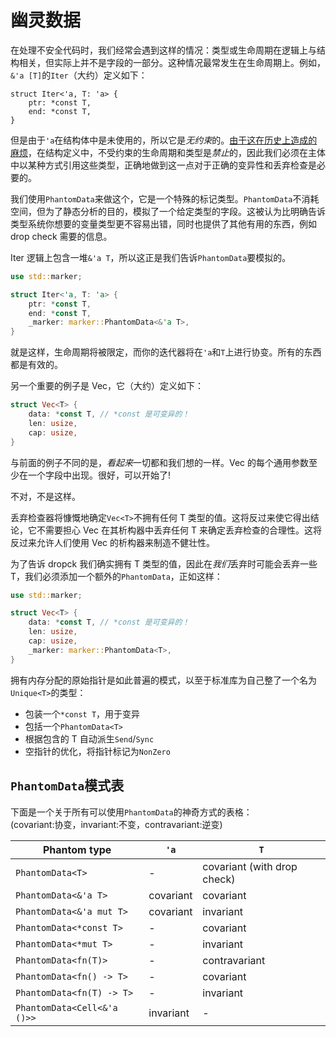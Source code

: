 # 幽灵数据

在处理不安全代码时，我们经常会遇到这样的情况：类型或生命周期在逻辑上与结构相关，但实际上并不是字段的一部分。这种情况最常发生在生命周期上。例如，`&'a [T]`的`Iter`（大约）定义如下：

```rust,compile_fail
struct Iter<'a, T: 'a> {
    ptr: *const T,
    end: *const T,
}
```

但是由于`'a`在结构体中是未使用的，所以它是*无约束*的。[由于这在历史上造成的麻烦][unused-param]，在结构定义中，不受约束的生命周期和类型是*禁止*的，因此我们必须在主体中以某种方式引用这些类型，正确地做到这一点对于正确的变异性和丢弃检查是必要的。

[unused-param]: https://rust-lang.github.io/rfcs/0738-variance.html#the-corner-case-unused-parameters-and-parameters-that-are-only-used-unsafely

我们使用`PhantomData`来做这个，它是一个特殊的标记类型。`PhantomData`不消耗空间，但为了静态分析的目的，模拟了一个给定类型的字段。这被认为比明确告诉类型系统你想要的变量类型更不容易出错，同时也提供了其他有用的东西，例如 drop check 需要的信息。

Iter 逻辑上包含一堆`&'a T`，所以这正是我们告诉`PhantomData`要模拟的。

```rust
use std::marker;

struct Iter<'a, T: 'a> {
    ptr: *const T,
    end: *const T,
    _marker: marker::PhantomData<&'a T>,
}
```

就是这样，生命周期将被限定，而你的迭代器将在`'a`和`T`上进行协变。所有的东西都是有效的。

另一个重要的例子是 Vec，它（大约）定义如下：

```rust
struct Vec<T> {
    data: *const T, // *const 是可变异的！
    len: usize,
    cap: usize,
}
```

与前面的例子不同的是，*看起来*一切都和我们想的一样。Vec 的每个通用参数至少在一个字段中出现。很好，可以开始了!

不对，不是这样。

丢弃检查器将慷慨地确定`Vec<T>`不拥有任何 T 类型的值。这将反过来使它得出结论，它不需要担心 Vec 在其析构器中丢弃任何 T 来确定丢弃检查的合理性。这将反过来允许人们使用 Vec 的析构器来制造不健壮性。

为了告诉 dropck 我们确实拥有 T 类型的值，因此在*我们*丢弃时可能会丢弃一些 T，我们必须添加一个额外的`PhantomData`，正如这样：

```rust
use std::marker;

struct Vec<T> {
    data: *const T, // *const 是可变异的！
    len: usize,
    cap: usize,
    _marker: marker::PhantomData<T>,
}
```

拥有内存分配的原始指针是如此普遍的模式，以至于标准库为自己整了一个名为`Unique<T>`的类型：

* 包装一个`*const T`，用于变异
* 包括一个`PhantomData<T>`
* 根据包含的 T 自动派生`Send`/`Sync`
* 空指针的优化，将指针标记为`NonZero`

## `PhantomData`模式表

下面是一个关于所有可以使用`PhantomData`的神奇方式的表格：  
(covariant:协变，invariant:不变，contravariant:逆变)

| Phantom type                | `'a`      | `T`                       |
|-----------------------------|-----------|---------------------------|
| `PhantomData<T>`            | -         | covariant (with drop check) |
| `PhantomData<&'a T>`        | covariant | covariant                 |
| `PhantomData<&'a mut T>`    | covariant | invariant                 |
| `PhantomData<*const T>`     | -         | covariant                 |
| `PhantomData<*mut T>`       | -         | invariant                 |
| `PhantomData<fn(T)>`        | -         | contravariant             |
| `PhantomData<fn() -> T>`    | -         | covariant                 |
| `PhantomData<fn(T) -> T>`   | -         | invariant                 |
| `PhantomData<Cell<&'a ()>>` | invariant | -                         |
